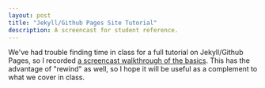 ```yaml
---
layout: post
title: "Jekyll/Github Pages Site Tutorial"
description: A screencast for student reference. 
---
```


We've had trouble finding time in class for a full tutorial on Jekyll/Github Pages, so I recorded [a screencast walkthrough of the basics][1]. This has the advantage of "rewind" as well, so I hope it will be useful as a complement to what we cover in class.

[1]:	https://youtu.be/qiJETQz7Phs
